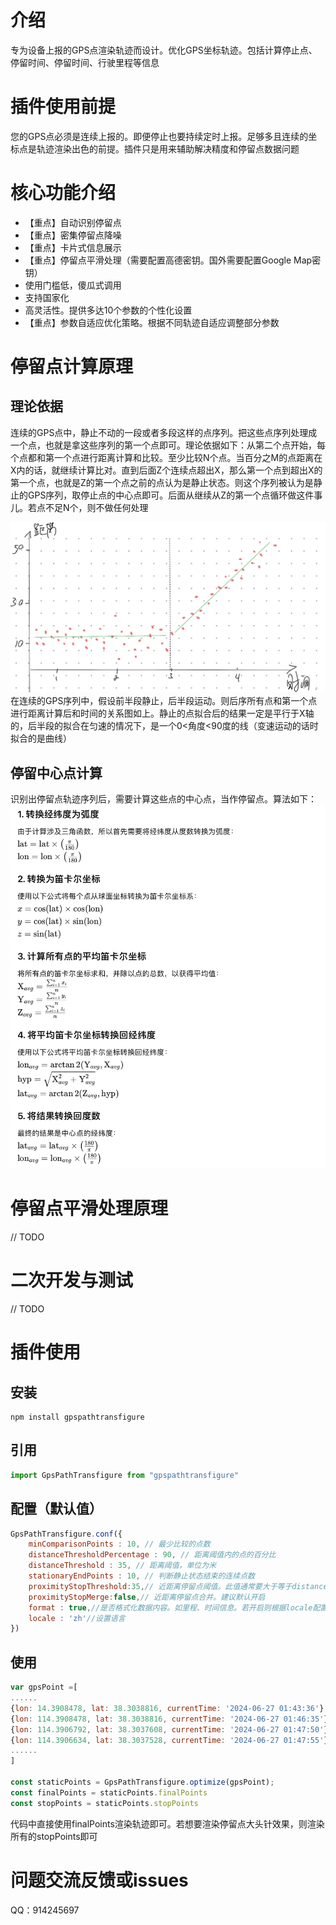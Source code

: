 # 介绍
专为设备上报的GPS点渲染轨迹而设计。优化GPS坐标轨迹。包括计算停止点、停留时间、停留时间、行驶里程等信息

# 插件使用前提
您的GPS点必须是连续上报的。即便停止也要持续定时上报。足够多且连续的坐标点是轨迹渲染出色的前提。插件只是用来辅助解决精度和停留点数据问题

# 核心功能介绍
- 【重点】自动识别停留点
- 【重点】密集停留点降噪
- 【重点】卡片式信息展示
- 【重点】停留点平滑处理（需要配置高德密钥。国外需要配置Google Map密钥）
- 使用门槛低，傻瓜式调用
- 支持国家化
- 高灵活性。提供多达10个参数的个性化设置
- 【重点】参数自适应优化策略。根据不同轨迹自适应调整部分参数

# 停留点计算原理
## 理论依据
连续的GPS点中，静止不动的一段或者多段这样的点序列。把这些点序列处理成一个点，也就是拿这些序列的第一个点即可。理论依据如下：从第二个点开始，每个点都和第一个点进行距离计算和比较。至少比较N个点。当百分之M的点距离在X内的话，就继续计算比对。直到后面Z个连续点超出X，那么第一个点到超出X的第一个点，也就是Z的第一个点之前的点认为是静止状态。则这个序列被认为是静止的GPS序列，取停止点的中心点即可。后面从继续从Z的第一个点循环做这件事儿。若点不足N个，则不做任何处理

![stoppoint.png](/doc/stoppoint.png)
在连续的GPS序列中，假设前半段静止，后半段运动。则后序所有点和第一个点进行距离计算后和时间的关系图如上。静止的点拟合后的结果一定是平行于X轴的，后半段的拟合在匀速的情况下，是一个0<角度<90度的线（变速运动的话时拟合的是曲线）

## 停留中心点计算
识别出停留点轨迹序列后，需要计算这些点的中心点，当作停留点。算法如下：
![centerpoint.png](/doc/centerpoint.png)

# 停留点平滑处理原理
// TODO

# 二次开发与测试
// TODO

# 插件使用
## 安装
``` shell
npm install gpspathtransfigure
```
## 引用
``` javascript
import GpsPathTransfigure from "gpspathtransfigure"
```
## 配置（默认值）
``` javascript
GpsPathTransfigure.conf({
    minComparisonPoints : 10, // 最少比较的点数
    distanceThresholdPercentage : 90, // 距离阈值内的点的百分比
    distanceThreshold : 35, // 距离阈值，单位为米
    stationaryEndPoints : 10, // 判断静止状态结束的连续点数
    proximityStopThreshold:35,// 近距离停留点阈值。此值通常要大于等于distanceThreshold
    proximityStopMerge:false,// 近距离停留点合并。建议默认开启
    format : true,//是否格式化数据内容。如里程、时间信息。若开启则根据locale配置输出对应国家语言的信息的内容
    locale : 'zh'//设置语言
})
```
## 使用
``` javascript
var gpsPoint =[
......
{lon: 14.3908478, lat: 38.3038816, currentTime: '2024-06-27 01:43:36'},
{lon: 114.3908478, lat: 38.3038816, currentTime: '2024-06-27 01:46:35'},
{lon: 114.3906792, lat: 38.3037608, currentTime: '2024-06-27 01:47:50'},
{lon: 114.3906634, lat: 38.3037528, currentTime: '2024-06-27 01:47:55'},
......
]

const staticPoints = GpsPathTransfigure.optimize(gpsPoint);
const finalPoints = staticPoints.finalPoints
const stopPoints = staticPoints.stopPoints
```
代码中直接使用finalPoints渲染轨迹即可。若想要渲染停留点大头针效果，则渲染所有的stopPoints即可

# 问题交流反馈或issues
 QQ：914245697